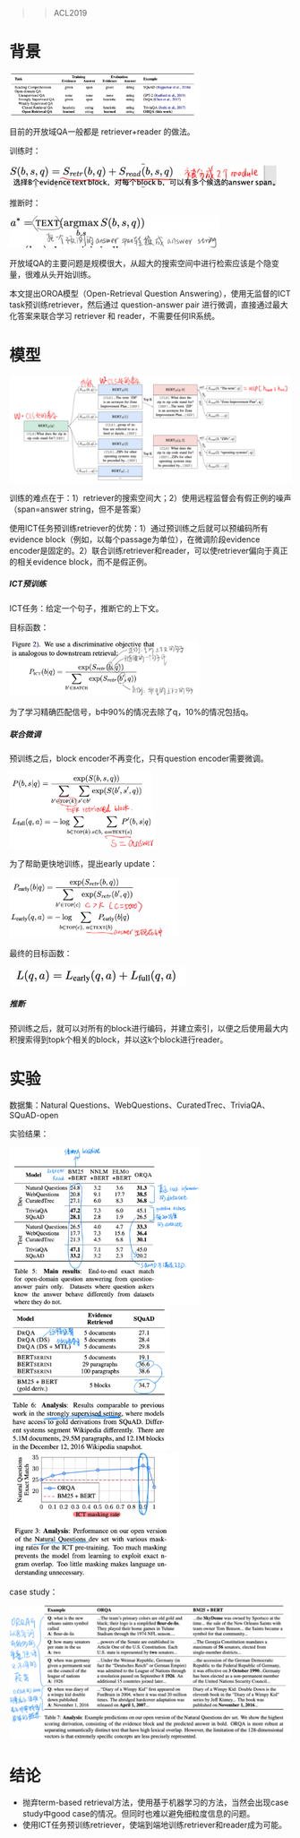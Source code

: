 > > ACL2019

# 背景

<img src="../../images/image-20200603192557631.png" alt="image-20200603192557631" style="zoom:33%;" />

目前的开放域QA一般都是 retriever+reader 的做法。

训练时：

<img src="../../images/image-20200603192650464.png" alt="image-20200603192650464" style="zoom:50%;" />

推断时：

<img src="../../images/image-20200603192817782.png" alt="image-20200603192817782" style="zoom:50%;" />

开放域QA的主要问题是规模很大，从超大的搜索空间中进行检索应该是个隐变量，很难从头开始训练。

本文提出OROA模型（Open-Retrieval Question Answering），使用无监督的ICT task预训练retriever，然后通过 question-answer pair 进行微调，直接通过最大化答案来联合学习 retriever 和 reader，不需要任何IR系统。



# 模型

![image-20200603222222821](../../images/image-20200603222222821.png)

训练的难点在于：1）retriever的搜索空间大；2）使用远程监督会有假正例的噪声（span=answer string，但不是答案）

使用ICT任务预训练retriever的优势：1）通过预训练之后就可以预编码所有evidence block（例如，以每个passage为单位），在微调阶段evidence encoder是固定的。2）联合训练retriever和reader，可以使retriever偏向于真正的相关evidence block，而不是假正例。

##### ICT预训练

ICT任务：给定一个句子，推断它的上下文。

目标函数：

<img src="../../images/image-20200603211432418.png" alt="image-20200603211432418" style="zoom:33%;" />

为了学习精确匹配信号，b中90%的情况去除了q，10%的情况包括q。

##### 联合微调

预训练之后，block encoder不再变化，只有question encoder需要微调。

<img src="../../images/image-20200603211859925.png" alt="image-20200603211859925" style="zoom:33%;" />

<img src="../../images/image-20200603211922096.png" alt="image-20200603211922096" style="zoom:33%;" />

为了帮助更快地训练，提出early update：

<img src="../../images/image-20200603212021388.png" alt="image-20200603212021388" style="zoom:33%;" />

最终的目标函数：

<img src="../../images/image-20200603212053300.png" alt="image-20200603212053300" style="zoom:50%;" />



##### 推断

预训练之后，就可以对所有的block进行编码，并建立索引，以便之后使用最大内积搜索得到topk个相关的block，并以这k个block进行reader。



# 实验

数据集：Natural Questions、WebQuestions、CuratedTrec、TriviaQA、SQuAD-open

实验结果：

<img src="../../images/image-20200603222303850.png" alt="image-20200603222303850" style="zoom:33%;" />

<img src="../../images/image-20200603222330513.png" alt="image-20200603222330513" style="zoom:33%;" />

<img src="../../images/image-20200603222413072.png" alt="image-20200603222413072" style="zoom:33%;" />

case study：

![image-20200603222511945](../../images/image-20200603222511945.png)



# 结论

- 抛弃term-based retrieval方法，使用基于机器学习的方法，当然会出现case study中good case的情况。但同时也难以避免细粒度信息的问题。
- 使用ICT任务预训练retriever，使端到端地训练retriever和reader成为可能。


